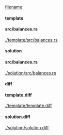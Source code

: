 
[filename](./template/README.md ':include')

<!-- slide:break -->

<!-- tabs:start -->

#### **template**

<!-- tabs:start -->

#### **<span class="file-template file-modified">src/balances.rs</span>**

[./template/src/balances.rs](./template/src/balances.rs ':include :type=code rust')



<!-- tabs:end -->

#### **solution**

<!-- tabs:start -->

#### **<span class="file-solution file-modified">src/balances.rs</span>**

[./solution/src/balances.rs](./solution/src/balances.rs ':include :type=code rust')



<!-- tabs:end -->

#### **diff**

<!-- tabs:start -->

#### **template.diff**

[./template/template.diff](./template/template.diff ':include :type=code diff')

#### **solution.diff**

[./solution/solution.diff](./solution/solution.diff ':include :type=code diff')



<!-- tabs:end -->

<!-- tabs:end -->
